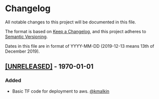 # Changelog

All notable changes to this project will be documented in this file.

The format is based on [Keep a Changelog](https://keepachangelog.com/en/1.0.0/),
and this project adheres to [Semantic Versioning](https://semver.org/spec/v2).

Dates in this file are in format of YYYY-MM-DD (2019-12-13 means 13th of December 2019).

## [[UNRELEASED]](https://github.com/kmalkin/tf-aws-ts3-server/releases/tag/0.0.0) - 1970-01-01

### Added

* Basic TF code for deployment to aws. [@kmalkin](https://github.com/kmalkin)
